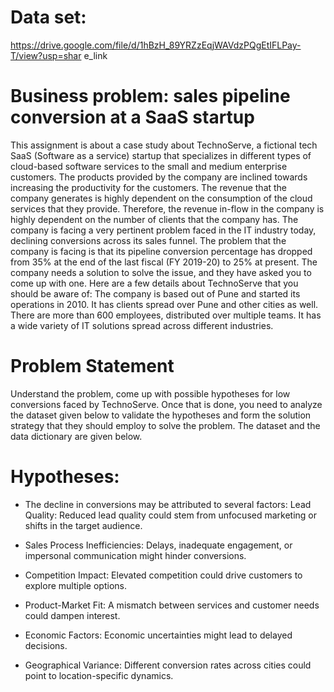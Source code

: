 # Data set:
https://drive.google.com/file/d/1hBzH_89YRZzEqjWAVdzPQgEtIFLPay-T/view?usp=shar
e_link

# Business problem: sales pipeline conversion at a SaaS startup

This assignment is about a case study about TechnoServe, a fictional tech SaaS (Software as a
service) startup that specializes in different types of cloud-based software services to the small
and medium enterprise customers. The products provided by the company are inclined towards
increasing the productivity for the customers.
The revenue that the company generates is highly dependent on the consumption of the cloud
services that they provide. Therefore, the revenue in-flow in the company is highly dependent on
the number of clients that the company has. The company is facing a very pertinent problem
faced in the IT industry today, declining conversions across its sales funnel.
The problem that the company is facing is that its pipeline conversion percentage has dropped
from 35% at the end of the last fiscal (FY 2019-20) to 25% at present. The company needs a
solution to solve the issue, and they have asked you to come up with one.
Here are a few details about TechnoServe that you should be aware of:
The company is based out of Pune and started its operations in 2010.
It has clients spread over Pune and other cities as well.
There are more than 600 employees, distributed over multiple teams.
It has a wide variety of IT solutions spread across different industries.

# Problem Statement

Understand the problem, come up with possible hypotheses for low conversions faced by
TechnoServe. Once that is done, you need to analyze the dataset given below to validate the
hypotheses and form the solution strategy that they should employ to solve the problem.
The dataset and the data dictionary are given below.

# Hypotheses:

- The decline in conversions may be attributed to several factors:
Lead Quality: Reduced lead quality could stem from unfocused marketing or shifts in the target
audience.

- Sales Process Inefficiencies: Delays, inadequate engagement, or impersonal communication
might hinder conversions.

- Competition Impact: Elevated competition could drive customers to explore multiple options.

- Product-Market Fit: A mismatch between services and customer needs could dampen interest.

- Economic Factors: Economic uncertainties might lead to delayed decisions.

- Geographical Variance: Different conversion rates across cities could point to location-specific
dynamics.
